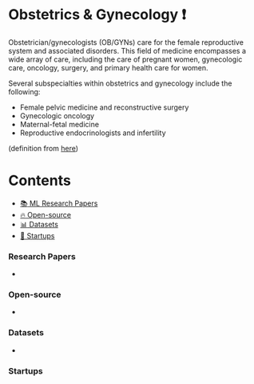 # Obstetrics & Gynecology :heavy_exclamation_mark:
Obstetrician/gynecologists (OB/GYNs) care for the female reproductive system and associated disorders. This field of medicine encompasses a wide array of care, including the care of pregnant women, gynecologic care, oncology, surgery, and primary health care for women.

Several subspecialties within obstetrics and gynecology include the following:

* Female pelvic medicine and reconstructive surgery
* Gynecologic oncology
* Maternal-fetal medicine
* Reproductive endocrinologists and infertility

(definition from [here](https://www.sgu.edu/blog/medical/ultimate-list-of-medical-specialties/))

# Contents 
- [:books: ML Research Papers](#research-papers)
- [:fire: Open-source](#open-source)
- [:bar_chart: Datasets](#datasets)
- [:eyes: Startups](#startups)

### Research Papers
- 
### Open-source
- 
### Datasets
- 
### Startups
